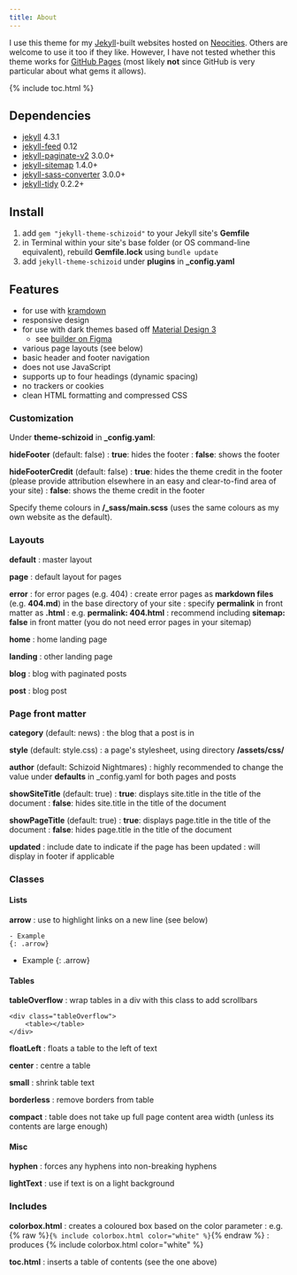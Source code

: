 ```yaml
---
title: About
---
```


I use this theme for my <a href="https://neocities.org/" target="_blank">Jekyll</a>-built websites hosted on <a href="https://neocities.org/" target="_blank">Neocities</a>. Others are welcome to use it too if they like. However, I have not tested whether this theme works for <a href="https://pages.github.com/" target="_blank">GitHub Pages</a> (most likely **not** since GitHub is very particular about what gems it allows).

{% include toc.html %}

## Dependencies
- <a href="https://github.com/jekyll/jekyll" target="_blank">jekyll</a> 4.3.1
- <a href="https://github.com/jekyll/jekyll-feed" target="_blank">jekyll-feed</a> 0.12
- <a href="https://github.com/sverrirs/jekyll-paginate-v2" target="_blank">jekyll-paginate-v2</a> 3.0.0+
- <a href="https://github.com/jekyll/jekyll-sitemap" target="_blank">jekyll-sitemap</a> 1.4.0+
- <a href="https://github.com/jekyll/jekyll-sass-converter" target="_blank">jekyll-sass-converter</a> 3.0.0+
- <a href="https://github.com/apsislabs/jekyll-tidy" target="_blank">jekyll-tidy</a> 0.2.2+

## Install
1. add ```gem "jekyll-theme-schizoid"``` to your Jekyll site's **Gemfile**
1. in Terminal within your site's base folder (or OS command-line equivalent), rebuild **Gemfile.lock** using ```bundle update```
1. add ```jekyll-theme-schizoid``` under **plugins** in **_config.yaml**

## Features
- for use with <a href="https://github.com/gettalong/kramdown" target="_blank">kramdown</a>
- responsive design
- for use with dark themes based off <a href="https://m3.material.io/" target="_blank">Material Design 3</a>
    - see <a href="https://www.figma.com/community/plugin/1034969338659738588/Material-Theme-Builder" target="_blank">builder on Figma</a>
- various page layouts (see below)
- basic header and footer navigation
- does not use JavaScript
- supports up to four headings (dynamic spacing)
- no trackers or cookies
- clean HTML formatting and compressed CSS

### Customization
Under **theme-schizoid** in **_config.yaml**:

**hideFooter** (default: false)
: **true**: hides the footer
: **false**: shows the footer

**hideFooterCredit** (default: false)
: **true**: hides the theme credit in the footer (please provide attribution elsewhere in an easy and clear-to-find area of your site)
: **false**: shows the theme credit in the footer

Specify theme colours in **/_sass/main.scss** (uses the same colours as my own website as the default).

### Layouts
**default**
: master layout

**page**
: default layout for pages

**error**
: for error pages (e.g. 404)
: create error pages as **markdown files** (e.g. **404.md**) in the base directory of your site
: specify **permalink** in front matter as **.html**
: e.g. <span class="hyphen">**permalink: 404.html**</span>
: recommend including <span class="hyphen">**sitemap: false**</span> in front matter (you do not need error pages in your sitemap)

**home**
: home landing page

**landing**
: other landing page

**blog**
: blog with paginated posts

**post**
: blog post

### Page front matter
**category** (default: news)
: the blog that a post is in

**style** (default: style.css)
: a page's stylesheet, using directory **/assets/css/**

**author** (default: Schizoid Nightmares)
: highly recommended to change the value under **defaults** in <span class="hyphen">_config.yaml</span> for both pages and posts

**showSiteTitle** (default: true)
: **true**: displays site.title in the title of the document
: **false**: hides site.title in the title of the document

**showPageTitle** (default: true)
: **true**: displays page.title in the title of the document
: **false**: hides page.title in the title of the document

**updated**
: include date to indicate if the page has been updated
: will display in footer if applicable

### Classes
#### Lists
**arrow**
: use to highlight links on a new line (see below)

```
- Example
{: .arrow}
```

- Example
{: .arrow}

#### Tables
**tableOverflow**
: wrap tables in a div with this class to add scrollbars

```
<div class="tableOverflow">
    <table></table>
</div>
```

**floatLeft**
: floats a table to the left of text

**center**
: centre a table

**small**
: shrink table text

**borderless**
: remove borders from table

**compact**
: table does not take up full page content area width (unless its contents are large enough)

#### Misc
**hyphen**
: forces any hyphens into non-breaking hyphens

**lightText**
: use if text is on a light background

### Includes
**colorbox.html**
: creates a coloured box based on the color parameter
: e.g. {% raw %}```{% include colorbox.html color="white" %}```{% endraw %}
: produces {% include colorbox.html color="white" %}

**toc.html**
: inserts a table of contents (see the one above)